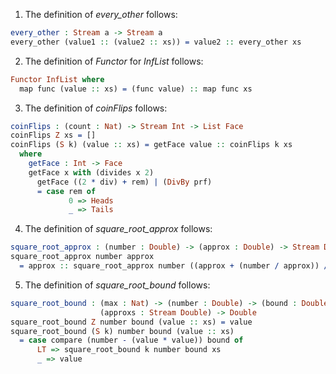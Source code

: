 1. The definition of *every_other* follows:
```idris
every_other : Stream a -> Stream a
every_other (value1 :: (value2 :: xs)) = value2 :: every_other xs 
```
2. The definition of *Functor* for *InfList* follows:
```idris
Functor InfList where
  map func (value :: xs) = (func value) :: map func xs
```
3. The definition of *coinFlips* follows:
```idris
coinFlips : (count : Nat) -> Stream Int -> List Face
coinFlips Z xs = []
coinFlips (S k) (value :: xs) = getFace value :: coinFlips k xs 
  where
    getFace : Int -> Face
    getFace x with (divides x 2)
      getFace ((2 * div) + rem) | (DivBy prf)
      = case rem of
             0 => Heads
             _ => Tails
```
4. The definition of *square_root_approx* follows:
```idris
square_root_approx : (number : Double) -> (approx : Double) -> Stream Double
square_root_approx number approx
  = approx :: square_root_approx number ((approx + (number / approx)) / 2)
```
5. The definition of *square_root_bound* follows:
```idris
square_root_bound : (max : Nat) -> (number : Double) -> (bound : Double) -> 
                    (approxs : Stream Double) -> Double
square_root_bound Z number bound (value :: xs) = value
square_root_bound (S k) number bound (value :: xs)
  = case compare (number - (value * value)) bound of
      LT => square_root_bound k number bound xs
      _ => value 
```
